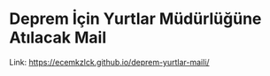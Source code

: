 # Deprem İçin Yurtlar Müdürlüğüne Atılacak Mail

Link: https://ecemkzlck.github.io/deprem-yurtlar-maili/
